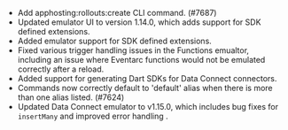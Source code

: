 - Add apphosting:rollouts:create CLI command. (#7687)
- Updated emulator UI to version 1.14.0, which adds support for SDK defined extensions.
- Added emulator support for SDK defined extensions.
- Fixed various trigger handling issues in the Functions emualtor, including an issue where Eventarc functions would not be emulated correctly after a reload.
- Added support for generating Dart SDKs for Data Connect connectors.
- Commands now correctly default to 'default' alias when there is more than one alias listed. (#7624)
- Updated Data Connect emulator to v1.15.0, which includes bug fixes for `insertMany` and improved error handling .
